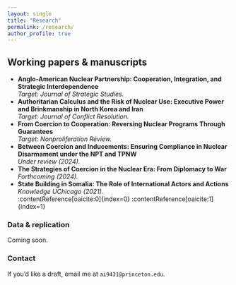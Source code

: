 ```yaml
---
layout: single
title: "Research"
permalink: /research/
author_profile: true
---
```


## Working papers & manuscripts

- **Anglo-American Nuclear Partnership: Cooperation, Integration, and Strategic Interdependence**  
  *Target: Journal of Strategic Studies.*  
- **Authoritarian Calculus and the Risk of Nuclear Use: Executive Power and Brinkmanship in North Korea and Iran**  
  *Target: Journal of Conflict Resolution.*  
- **From Coercion to Cooperation: Reversing Nuclear Programs Through Guarantees**  
  *Target: Nonproliferation Review.*  
- **Between Coercion and Inducements: Ensuring Compliance in Nuclear Disarmament under the NPT and TPNW**  
  *Under review (2024).*  
- **The Strategies of Coercion in the Nuclear Era: From Diplomacy to War**  
  *Forthcoming (2024).*  
- **State Building in Somalia: The Role of International Actors and Actions**  
  *Knowledge UChicago (2021).*  
:contentReference[oaicite:0]{index=0} :contentReference[oaicite:1]{index=1}

### Data & replication
Coming soon.

### Contact
If you’d like a draft, email me at `ai9431@princeton.edu`.

